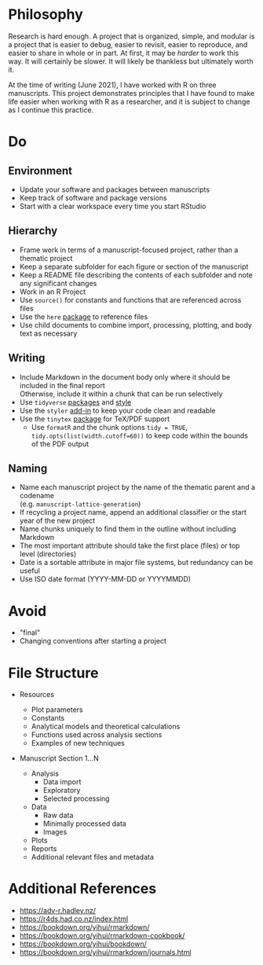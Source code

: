 # Philosophy

Research is hard enough. A project that is organized, simple, and modular is a project that is easier to debug, easier to revisit, easier to reproduce, and easier to share in whole or in part. At first, it may be *harder* to work this way. It will certainly be slower. It will likely be thankless but ultimately worth it. 

At the time of writing (June 2021), I have worked with R on three manuscripts. This project demonstrates principles that I have found to make life easier when working with R as a researcher, and it is subject to change as I continue this practice.


# Do

## Environment
- Update your software and packages between manuscripts
- Keep track of software and package versions
- Start with a clear workspace every time you start RStudio

## Hierarchy
- Frame work in terms of a manuscript-focused project, rather than a thematic project
- Keep a separate subfolder for each figure or section of the manuscript
- Keep a README file describing the contents of each subfolder and note any significant changes
- Work in an R Project
- Use `source()` for constants and functions that are referenced across files
- Use the `here` [package](https://here.r-lib.org/) to reference files 
- Use child documents to combine import, processing, plotting, and body text as necessary

## Writing
- Include Markdown in the document body only where it should be included in the final report  
Otherwise, include it within a chunk that can be run selectively
- Use `tidyverse` [packages](https://www.tidyverse.org/) and [style](https://style.tidyverse.org/index.html)
- Use the `styler` [add-in](https://cran.r-project.org/web/packages/styler/index.html) to keep your code clean and readable
- Use the `tinytex` [package](https://yihui.org/tinytex/) for TeX/PDF support
  - Use `formatR` and the chunk options `tidy = TRUE`, `tidy.opts(list(width.cutoff=60))` to keep code within the bounds of the PDF output

## Naming
- Name each manuscript project by the name of the thematic parent and a codename  
(e.g. `manuscript-lattice-generation`)
- If recycling a project name, append an additional classifier or the start year of the new project
- Name chunks uniquely to find them in the outline without including Markdown
- The most important attribute should take the first place (files) or top level (directories)
- Date is a sortable attribute in major file systems, but redundancy can be useful
- Use ISO date format (YYYY-MM-DD or YYYYMMDD)


# Avoid

- "final"
- Changing conventions after starting a project

# File Structure

- Resources

  - Plot parameters
  - Constants
  - Analytical models and theoretical calculations
  - Functions used across analysis sections
  - Examples of new techniques

- Manuscript Section 1...N

  - Analysis
    - Data import
    - Exploratory
    - Selected processing
  - Data
    - Raw data
    - Minimally processed data
    - Images
  - Plots
  - Reports
  - Additional relevant files and metadata

# Additional References
- https://adv-r.hadley.nz/
- https://r4ds.had.co.nz/index.html
- https://bookdown.org/yihui/rmarkdown/
- https://bookdown.org/yihui/rmarkdown-cookbook/
- https://bookdown.org/yihui/bookdown/
- https://bookdown.org/yihui/rmarkdown/journals.html